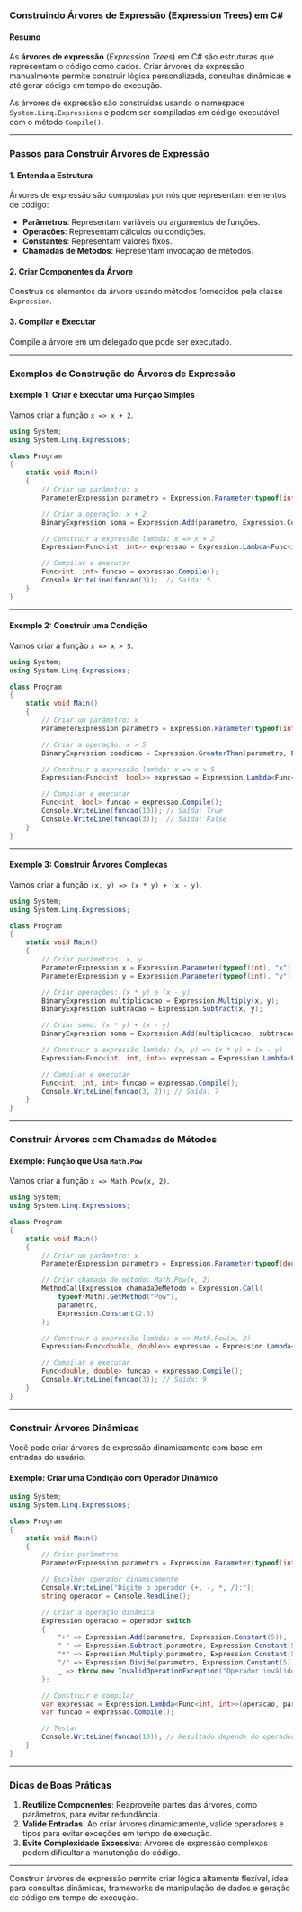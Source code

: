 ### Construindo Árvores de Expressão (Expression Trees) em C#

#### Resumo
As **árvores de expressão** (*Expression Trees*) em C# são estruturas que representam o código como dados. Criar árvores de expressão manualmente permite construir lógica personalizada, consultas dinâmicas e até gerar código em tempo de execução. 

As árvores de expressão são construídas usando o namespace `System.Linq.Expressions` e podem ser compiladas em código executável com o método `Compile()`.

---

### Passos para Construir Árvores de Expressão

#### 1. **Entenda a Estrutura**
Árvores de expressão são compostas por nós que representam elementos de código:
- **Parâmetros**: Representam variáveis ou argumentos de funções.
- **Operações**: Representam cálculos ou condições.
- **Constantes**: Representam valores fixos.
- **Chamadas de Métodos**: Representam invocação de métodos.

#### 2. **Criar Componentes da Árvore**
Construa os elementos da árvore usando métodos fornecidos pela classe `Expression`.

#### 3. **Compilar e Executar**
Compile a árvore em um delegado que pode ser executado.

---

### Exemplos de Construção de Árvores de Expressão

#### Exemplo 1: Criar e Executar uma Função Simples
Vamos criar a função `x => x + 2`.

```csharp
using System;
using System.Linq.Expressions;

class Program
{
    static void Main()
    {
        // Criar um parâmetro: x
        ParameterExpression parametro = Expression.Parameter(typeof(int), "x");

        // Criar a operação: x + 2
        BinaryExpression soma = Expression.Add(parametro, Expression.Constant(2));

        // Construir a expressão lambda: x => x + 2
        Expression<Func<int, int>> expressao = Expression.Lambda<Func<int, int>>(soma, parametro);

        // Compilar e executar
        Func<int, int> funcao = expressao.Compile();
        Console.WriteLine(funcao(3));  // Saída: 5
    }
}
```

---

#### Exemplo 2: Construir uma Condição
Vamos criar a função `x => x > 5`.

```csharp
using System;
using System.Linq.Expressions;

class Program
{
    static void Main()
    {
        // Criar um parâmetro: x
        ParameterExpression parametro = Expression.Parameter(typeof(int), "x");

        // Criar a operação: x > 5
        BinaryExpression condicao = Expression.GreaterThan(parametro, Expression.Constant(5));

        // Construir a expressão lambda: x => x > 5
        Expression<Func<int, bool>> expressao = Expression.Lambda<Func<int, bool>>(condicao, parametro);

        // Compilar e executar
        Func<int, bool> funcao = expressao.Compile();
        Console.WriteLine(funcao(10)); // Saída: True
        Console.WriteLine(funcao(3));  // Saída: False
    }
}
```

---

#### Exemplo 3: Construir Árvores Complexas
Vamos criar a função `(x, y) => (x * y) + (x - y)`.

```csharp
using System;
using System.Linq.Expressions;

class Program
{
    static void Main()
    {
        // Criar parâmetros: x, y
        ParameterExpression x = Expression.Parameter(typeof(int), "x");
        ParameterExpression y = Expression.Parameter(typeof(int), "y");

        // Criar operações: (x * y) e (x - y)
        BinaryExpression multiplicacao = Expression.Multiply(x, y);
        BinaryExpression subtracao = Expression.Subtract(x, y);

        // Criar soma: (x * y) + (x - y)
        BinaryExpression soma = Expression.Add(multiplicacao, subtracao);

        // Construir a expressão lambda: (x, y) => (x * y) + (x - y)
        Expression<Func<int, int, int>> expressao = Expression.Lambda<Func<int, int, int>>(soma, x, y);

        // Compilar e executar
        Func<int, int, int> funcao = expressao.Compile();
        Console.WriteLine(funcao(3, 2)); // Saída: 7
    }
}
```

---

### Construir Árvores com Chamadas de Métodos

#### Exemplo: Função que Usa `Math.Pow`
Vamos criar a função `x => Math.Pow(x, 2)`.

```csharp
using System;
using System.Linq.Expressions;

class Program
{
    static void Main()
    {
        // Criar um parâmetro: x
        ParameterExpression parametro = Expression.Parameter(typeof(double), "x");

        // Criar chamada de método: Math.Pow(x, 2)
        MethodCallExpression chamadaDeMetodo = Expression.Call(
            typeof(Math).GetMethod("Pow"),
            parametro,
            Expression.Constant(2.0)
        );

        // Construir a expressão lambda: x => Math.Pow(x, 2)
        Expression<Func<double, double>> expressao = Expression.Lambda<Func<double, double>>(chamadaDeMetodo, parametro);

        // Compilar e executar
        Func<double, double> funcao = expressao.Compile();
        Console.WriteLine(funcao(3)); // Saída: 9
    }
}
```

---

### Construir Árvores Dinâmicas

Você pode criar árvores de expressão dinamicamente com base em entradas do usuário.

#### Exemplo: Criar uma Condição com Operador Dinâmico
```csharp
using System;
using System.Linq.Expressions;

class Program
{
    static void Main()
    {
        // Criar parâmetros
        ParameterExpression parametro = Expression.Parameter(typeof(int), "x");

        // Escolher operador dinamicamente
        Console.WriteLine("Digite o operador (+, -, *, /):");
        string operador = Console.ReadLine();

        // Criar a operação dinâmica
        Expression operacao = operador switch
        {
            "+" => Expression.Add(parametro, Expression.Constant(5)),
            "-" => Expression.Subtract(parametro, Expression.Constant(5)),
            "*" => Expression.Multiply(parametro, Expression.Constant(5)),
            "/" => Expression.Divide(parametro, Expression.Constant(5)),
            _ => throw new InvalidOperationException("Operador inválido.")
        };

        // Construir e compilar
        var expressao = Expression.Lambda<Func<int, int>>(operacao, parametro);
        var funcao = expressao.Compile();

        // Testar
        Console.WriteLine(funcao(10)); // Resultado depende do operador escolhido
    }
}
```

---

### Dicas de Boas Práticas

1. **Reutilize Componentes**: Reaproveite partes das árvores, como parâmetros, para evitar redundância.
2. **Valide Entradas**: Ao criar árvores dinamicamente, valide operadores e tipos para evitar exceções em tempo de execução.
3. **Evite Complexidade Excessiva**: Árvores de expressão complexas podem dificultar a manutenção do código.

---

Construir árvores de expressão permite criar lógica altamente flexível, ideal para consultas dinâmicas, frameworks de manipulação de dados e geração de código em tempo de execução.